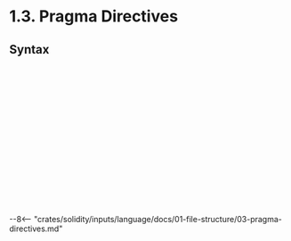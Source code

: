 <!-- This file is generated automatically by infrastructure scripts. Please don't edit by hand. -->

# 1.3. Pragma Directives

## Syntax

```{ .ebnf #PragmaDirective }

```

<pre ebnf-snippet="PragmaDirective" style="display: none;"><a href="#PragmaDirective"><span class="k">PragmaDirective</span></a><span class="o"> = </span><span class="cm">(* pragma_keyword: *)</span><span class="o"> </span><a href="../08-keywords#PragmaKeyword"><span class="k">PRAGMA_KEYWORD</span></a><br /><span class="o">                  </span><span class="cm">(* pragma: *)</span><span class="o"> </span><a href="#Pragma"><span class="k">Pragma</span></a><br /><span class="o">                  </span><span class="cm">(* semicolon: *)</span><span class="o"> </span><a href="../09-punctuation#Semicolon"><span class="k">SEMICOLON</span></a><span class="o">;</span></pre>

```{ .ebnf #Pragma }

```

<pre ebnf-snippet="Pragma" style="display: none;"><a href="#Pragma"><span class="k">Pragma</span></a><span class="o"> = </span><span class="cm">(* variant: *)</span><span class="o"> </span><a href="#ABICoderPragma"><span class="k">ABICoderPragma</span></a><br /><span class="o">       | </span><span class="cm">(* variant: *)</span><span class="o"> </span><a href="#ExperimentalPragma"><span class="k">ExperimentalPragma</span></a><br /><span class="o">       | </span><span class="cm">(* variant: *)</span><span class="o"> </span><a href="#VersionPragma"><span class="k">VersionPragma</span></a><span class="o">;</span></pre>

```{ .ebnf #ABICoderPragma }

```

<pre ebnf-snippet="ABICoderPragma" style="display: none;"><a href="#ABICoderPragma"><span class="k">ABICoderPragma</span></a><span class="o"> = </span><span class="cm">(* abicoder_keyword: *)</span><span class="o"> </span><a href="#AbicoderKeyword"><span class="k">ABICODER_KEYWORD</span></a><br /><span class="o">                 </span><span class="cm">(* version: *)</span><span class="o"> </span><a href="../../05-expressions/06-identifiers#Identifier"><span class="k">IDENTIFIER</span></a><span class="o">;</span></pre>

```{ .ebnf #ExperimentalPragma }

```

<pre ebnf-snippet="ExperimentalPragma" style="display: none;"><a href="#ExperimentalPragma"><span class="k">ExperimentalPragma</span></a><span class="o"> = </span><span class="cm">(* experimental_keyword: *)</span><span class="o"> </span><a href="#ExperimentalKeyword"><span class="k">EXPERIMENTAL_KEYWORD</span></a><br /><span class="o">                     </span><span class="cm">(* feature: *)</span><span class="o"> </span><a href="#ExperimentalFeature"><span class="k">ExperimentalFeature</span></a><span class="o">;</span></pre>

```{ .ebnf #ExperimentalFeature }

```

<pre ebnf-snippet="ExperimentalFeature" style="display: none;"><a href="#ExperimentalFeature"><span class="k">ExperimentalFeature</span></a><span class="o"> = </span><span class="cm">(* variant: *)</span><span class="o"> </span><a href="../../05-expressions/06-identifiers#Identifier"><span class="k">IDENTIFIER</span></a><br /><span class="o">                    | </span><span class="cm">(* variant: *)</span><span class="o"> </span><a href="../../05-expressions/05-strings#StringLiteral"><span class="k">StringLiteral</span></a><span class="o">;</span></pre>

```{ .ebnf #VersionPragma }

```

<pre ebnf-snippet="VersionPragma" style="display: none;"><a href="#VersionPragma"><span class="k">VersionPragma</span></a><span class="o"> = </span><span class="cm">(* solidity_keyword: *)</span><span class="o"> </span><a href="#SolidityKeyword"><span class="k">SOLIDITY_KEYWORD</span></a><br /><span class="o">                </span><span class="cm">(* sets: *)</span><span class="o"> </span><a href="#VersionExpressionSets"><span class="k">VersionExpressionSets</span></a><span class="o">;</span></pre>

```{ .ebnf #VersionExpressionSets }

```

<pre ebnf-snippet="VersionExpressionSets" style="display: none;"><a href="#VersionExpressionSets"><span class="k">VersionExpressionSets</span></a><span class="o"> = </span><a href="#VersionExpressionSet"><span class="k">VersionExpressionSet</span></a><span class="o"> </span><span class="o">(</span><a href="../09-punctuation#BarBar"><span class="k">BAR_BAR</span></a><span class="o"> </span><a href="#VersionExpressionSet"><span class="k">VersionExpressionSet</span></a><span class="o">)</span><span class="o">*</span><span class="o">;</span></pre>

```{ .ebnf #VersionExpressionSet }

```

<pre ebnf-snippet="VersionExpressionSet" style="display: none;"><a href="#VersionExpressionSet"><span class="k">VersionExpressionSet</span></a><span class="o"> = </span><span class="cm">(* item: *)</span><span class="o"> </span><a href="#VersionExpression"><span class="k">VersionExpression</span></a><span class="o">+</span><span class="o">;</span></pre>

```{ .ebnf #VersionExpression }

```

<pre ebnf-snippet="VersionExpression" style="display: none;"><a href="#VersionExpression"><span class="k">VersionExpression</span></a><span class="o"> = </span><span class="cm">(* variant: *)</span><span class="o"> </span><a href="#VersionRange"><span class="k">VersionRange</span></a><br /><span class="o">                  | </span><span class="cm">(* variant: *)</span><span class="o"> </span><a href="#VersionComparator"><span class="k">VersionComparator</span></a><br /><span class="o">                  | </span><span class="cm">(* variant: *)</span><span class="o"> </span><a href="#VersionSpecifiers"><span class="k">VersionSpecifiers</span></a><br /><span class="o">                  | </span><span class="cm">(* variant: *)</span><span class="o"> </span><a href="#SingleQuotedVersionLiteral"><span class="k">SINGLE_QUOTED_VERSION_LITERAL</span></a><br /><span class="o">                  | </span><span class="cm">(* variant: *)</span><span class="o"> </span><a href="#DoubleQuotedVersionLiteral"><span class="k">DOUBLE_QUOTED_VERSION_LITERAL</span></a><span class="o">;</span></pre>

```{ .ebnf #VersionRange }

```

<pre ebnf-snippet="VersionRange" style="display: none;"><span class="cm">(* Left-associative binary operator *)</span><br /><a href="#VersionRange"><span class="k">VersionRange</span></a><span class="o"> = </span><span class="cm">(* left_operand: *)</span><span class="o"> </span><a href="#VersionExpression"><span class="k">VersionExpression</span></a><br /><span class="o">               </span><span class="cm">(* operator: *)</span><span class="o"> </span><a href="../09-punctuation#Minus"><span class="k">MINUS</span></a><br /><span class="o">               </span><span class="cm">(* right_operand: *)</span><span class="o"> </span><a href="#VersionExpression"><span class="k">VersionExpression</span></a><span class="o">;</span></pre>

```{ .ebnf #VersionComparator }

```

<pre ebnf-snippet="VersionComparator" style="display: none;"><span class="cm">(* Prefix unary operator *)</span><br /><a href="#VersionComparator"><span class="k">VersionComparator</span></a><span class="o"> = </span><span class="cm">(* operator: *)</span><span class="o"> </span><a href="../09-punctuation#Caret"><span class="k">CARET</span></a><br /><span class="o">                    </span><span class="cm">(* operand: *)</span><span class="o"> </span><a href="#VersionExpression"><span class="k">VersionExpression</span></a><span class="o">;</span><br /><br /><span class="cm">(* Prefix unary operator *)</span><br /><a href="#VersionComparator"><span class="k">VersionComparator</span></a><span class="o"> = </span><span class="cm">(* operator: *)</span><span class="o"> </span><a href="../09-punctuation#Tilde"><span class="k">TILDE</span></a><br /><span class="o">                    </span><span class="cm">(* operand: *)</span><span class="o"> </span><a href="#VersionExpression"><span class="k">VersionExpression</span></a><span class="o">;</span><br /><br /><span class="cm">(* Prefix unary operator *)</span><br /><a href="#VersionComparator"><span class="k">VersionComparator</span></a><span class="o"> = </span><span class="cm">(* operator: *)</span><span class="o"> </span><a href="../09-punctuation#Equal"><span class="k">EQUAL</span></a><br /><span class="o">                    </span><span class="cm">(* operand: *)</span><span class="o"> </span><a href="#VersionExpression"><span class="k">VersionExpression</span></a><span class="o">;</span><br /><br /><span class="cm">(* Prefix unary operator *)</span><br /><a href="#VersionComparator"><span class="k">VersionComparator</span></a><span class="o"> = </span><span class="cm">(* operator: *)</span><span class="o"> </span><a href="../09-punctuation#LessThan"><span class="k">LESS_THAN</span></a><br /><span class="o">                    </span><span class="cm">(* operand: *)</span><span class="o"> </span><a href="#VersionExpression"><span class="k">VersionExpression</span></a><span class="o">;</span><br /><br /><span class="cm">(* Prefix unary operator *)</span><br /><a href="#VersionComparator"><span class="k">VersionComparator</span></a><span class="o"> = </span><span class="cm">(* operator: *)</span><span class="o"> </span><a href="../09-punctuation#GreaterThan"><span class="k">GREATER_THAN</span></a><br /><span class="o">                    </span><span class="cm">(* operand: *)</span><span class="o"> </span><a href="#VersionExpression"><span class="k">VersionExpression</span></a><span class="o">;</span><br /><br /><span class="cm">(* Prefix unary operator *)</span><br /><a href="#VersionComparator"><span class="k">VersionComparator</span></a><span class="o"> = </span><span class="cm">(* operator: *)</span><span class="o"> </span><a href="../09-punctuation#LessThanEqual"><span class="k">LESS_THAN_EQUAL</span></a><br /><span class="o">                    </span><span class="cm">(* operand: *)</span><span class="o"> </span><a href="#VersionExpression"><span class="k">VersionExpression</span></a><span class="o">;</span><br /><br /><span class="cm">(* Prefix unary operator *)</span><br /><a href="#VersionComparator"><span class="k">VersionComparator</span></a><span class="o"> = </span><span class="cm">(* operator: *)</span><span class="o"> </span><a href="../09-punctuation#GreaterThanEqual"><span class="k">GREATER_THAN_EQUAL</span></a><br /><span class="o">                    </span><span class="cm">(* operand: *)</span><span class="o"> </span><a href="#VersionExpression"><span class="k">VersionExpression</span></a><span class="o">;</span></pre>

```{ .ebnf #VersionSpecifiers }

```

<pre ebnf-snippet="VersionSpecifiers" style="display: none;"><a href="#VersionSpecifiers"><span class="k">VersionSpecifiers</span></a><span class="o"> = </span><a href="#VersionSpecifier"><span class="k">VERSION_SPECIFIER</span></a><span class="o"> </span><span class="o">(</span><a href="../09-punctuation#Period"><span class="k">PERIOD</span></a><span class="o"> </span><a href="#VersionSpecifier"><span class="k">VERSION_SPECIFIER</span></a><span class="o">)</span><span class="o">*</span><span class="o">;</span></pre>

```{ .ebnf #VersionSpecifier }

```

<pre ebnf-snippet="VersionSpecifier" style="display: none;"><a href="#VersionSpecifier"><span class="k">VERSION_SPECIFIER</span></a><span class="o"> = </span><a href="#VersionSpecifierFragment"><span class="k">«VERSION_SPECIFIER_FRAGMENT»</span></a><span class="o">;</span></pre>

```{ .ebnf #SingleQuotedVersionLiteral }

```

<pre ebnf-snippet="SingleQuotedVersionLiteral" style="display: none;"><a href="#SingleQuotedVersionLiteral"><span class="k">SINGLE_QUOTED_VERSION_LITERAL</span></a><span class="o"> = </span><span class="s2">"'"</span><span class="o"> </span><a href="#VersionSpecifierFragment"><span class="k">«VERSION_SPECIFIER_FRAGMENT»</span></a><span class="o"> </span><span class="o">(</span><span class="s2">"."</span><span class="o"> </span><a href="#VersionSpecifierFragment"><span class="k">«VERSION_SPECIFIER_FRAGMENT»</span></a><span class="o">)</span><span class="o">*</span><span class="o"> </span><span class="s2">"'"</span><span class="o">;</span></pre>

```{ .ebnf #DoubleQuotedVersionLiteral }

```

<pre ebnf-snippet="DoubleQuotedVersionLiteral" style="display: none;"><a href="#DoubleQuotedVersionLiteral"><span class="k">DOUBLE_QUOTED_VERSION_LITERAL</span></a><span class="o"> = </span><span class="s2">'"'</span><span class="o"> </span><a href="#VersionSpecifierFragment"><span class="k">«VERSION_SPECIFIER_FRAGMENT»</span></a><span class="o"> </span><span class="o">(</span><span class="s2">"."</span><span class="o"> </span><a href="#VersionSpecifierFragment"><span class="k">«VERSION_SPECIFIER_FRAGMENT»</span></a><span class="o">)</span><span class="o">*</span><span class="o"> </span><span class="s2">'"'</span><span class="o">;</span></pre>

```{ .ebnf #VersionSpecifierFragment }

```

<pre ebnf-snippet="VersionSpecifierFragment" style="display: none;"><a href="#VersionSpecifierFragment"><span class="k">«VERSION_SPECIFIER_FRAGMENT»</span></a><span class="o"> = </span><span class="o">(</span><span class="o">(</span><span class="s2">"0"</span><span class="o">…</span><span class="s2">"9"</span><span class="o">)</span><span class="o"> | </span><span class="s2">"x"</span><span class="o"> | </span><span class="s2">"X"</span><span class="o"> | </span><span class="s2">"*"</span><span class="o">)</span><span class="o">+</span><span class="o">;</span></pre>

```{ .ebnf #AbicoderKeyword }

```

<pre ebnf-snippet="AbicoderKeyword" style="display: none;"><span class="cm">(* Never reserved *)</span><br /><a href="#AbicoderKeyword"><span class="k">ABICODER_KEYWORD</span></a><span class="o"> = </span><span class="s2">"abicoder"</span><span class="o">;</span></pre>

```{ .ebnf #ExperimentalKeyword }

```

<pre ebnf-snippet="ExperimentalKeyword" style="display: none;"><span class="cm">(* Never reserved *)</span><br /><a href="#ExperimentalKeyword"><span class="k">EXPERIMENTAL_KEYWORD</span></a><span class="o"> = </span><span class="s2">"experimental"</span><span class="o">;</span></pre>

```{ .ebnf #SolidityKeyword }

```

<pre ebnf-snippet="SolidityKeyword" style="display: none;"><span class="cm">(* Never reserved *)</span><br /><a href="#SolidityKeyword"><span class="k">SOLIDITY_KEYWORD</span></a><span class="o"> = </span><span class="s2">"solidity"</span><span class="o">;</span></pre>

--8<-- "crates/solidity/inputs/language/docs/01-file-structure/03-pragma-directives.md"
